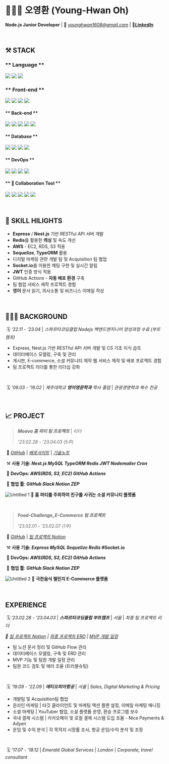 # 🧑🏻‍💻 오영환 (Young-Hwan Oh)

**Node.js Junior Developer** | 📧 *younghwan1608@gmail.com* | 🔗[***LinkedIn***](https://www.linkedin.com/in/young-hwan-oh/)

<br>

## **⚒️ STACK**

### ** Language **
<img src="https://img.shields.io/badge/javascript-F7DF1E?style=for-the-badge&logo=javascript&logoColor=black"> <img src="https://img.shields.io/badge/typescript-3178C6?style=for-the-badge&logo=typescript&logoColor=white"> <img src="https://img.shields.io/badge/python-3776AB?style=for-the-badge&logo=python&logoColor=white">

### ** Front-end **
<img src="https://img.shields.io/badge/html5-E34F26?style=for-the-badge&logo=html5&logoColor=white"> <img src="https://img.shields.io/badge/css-1572B6?style=for-the-badge&logo=css3&logoColor=white"> <img src="https://img.shields.io/badge/jquery-0769AD?style=for-the-badge&logo=jquery&logoColor=white"> <img src="https://img.shields.io/badge/bootstrap-7952B3?style=for-the-badge&logo=bootstrap&logoColor=white">

#### ** Back-end **
<img src="https://img.shields.io/badge/node.js-339933?style=for-the-badge&logo=Node.js&logoColor=white"> <img src="https://img.shields.io/badge/express-000000?style=for-the-badge&logo=express&logoColor=white"> <img src="https://img.shields.io/badge/nestjs-E0234E?style=for-the-badge&logo=nestjs&logoColor=white"> <img src="https://img.shields.io/badge/JWT-000000?style=for-the-badge&logo=JsonWebTokens&logoColor=white"> <img src="https://img.shields.io/badge/Socket.io-010101?style=for-the-badge&logo=Socket.io&logoColor=white"> 

#### ** Database **
<img src="https://img.shields.io/badge/sequelize-52B0E7?style=for-the-badge&logo=sequelize&logoColor=white"> <img src="https://img.shields.io/badge/TypeORM-262627?style=for-the-badge&logo=TypeORM&logoColor=white"> <img src="https://img.shields.io/badge/mongoDB-47A248?style=for-the-badge&logo=MongoDB&logoColor=white"> <img src="https://img.shields.io/badge/redis-DC382D?style=for-the-badge&logo=redis&logoColor=white">

#### ** DevOps **
<img src="https://img.shields.io/badge/Amazon RDS-527FFF?style=for-the-badge&logo=Amazon RDS&logoColor=white"> <img src="https://img.shields.io/badge/Amazon EC2-FF9900?style=for-the-badge&logo=Amazon EC2&logoColor=white"> <img src="https://img.shields.io/badge/Amazon S3-569A31?style=for-the-badge&logo=Amazon S3&logoColor=white"> <img src="https://img.shields.io/badge/GitHub Actions-2088FF?style=for-the-badge&logo=GitHub Actions&logoColor=white"> 

#### ** 🤝 Collaboration Tool **
<img src="https://img.shields.io/badge/github-181717?style=for-the-badge&logo=github&logoColor=white"> <img src="https://img.shields.io/badge/git-F05032?style=for-the-badge&logo=git&logoColor=white"> <img src="https://img.shields.io/badge/notion-000000?style=for-the-badge&logo=notion&logoColor=white"> <img src="https://img.shields.io/badge/slack-4A154B?style=for-the-badge&logo=slack&logoColor=white"> <img src="https://img.shields.io/badge/discord-5865F2?style=for-the-badge&logo=discord&logoColor=white">

<br>

## **🔑 SKILL HILIGHTS**

- **Express** / **Nest.js** 기반 RESTful API 서버 개발
- **Redis**를 활용한 **캐싱** 및 속도 개선
- **AWS** - EC2, RDS, S3 적용
- **Sequelize**, **TypeORM** 활용
- 디지털 마케팅 관련 개발 팀 및 Acquisition 팀 협업
- **Socket.io**를 이용한 채팅 구현 및 실시간 알림
- **JWT** 인증 방식 적용
- GitHub Actions - **자동 배포 환경** 구축
- 팀 협업 서비스 제작 프로젝트 경험
- **영어** 문서 읽기, 의사소통 및 비즈니스 이메일 작성

<br>

## **🧑🏻‍💻 BACKGROUND**

 🗓️ *‘22.11 - ‘23.04* | *스파르타코딩클럽 Nodejs 백엔드엔지니어 양성과정 수료 (부트캠프)*

- Express, Nest.js 기반 RESTful API 서버 개발 및 CS 기초 지식 습득
- 데이터베이스 모델링, 구축 및 관리
- 게시판, E-commerce, 소셜 커뮤니티 제작 웹 서비스 제작 및 배포 프로젝트 경험
- 팀 프로젝트 리더를 통한 리더십 강화

<br>

 🗓️ *‘09.03 - ‘16.02*  | *제주대학교 **영어영문학과** 학사 졸업* | *관광경영학과 복수 전공*

<br>

## **📈 PROJECT**

> ***Moava 홈 파티 팀 프로젝트*** | *리더*
> 
>
> *‘23.02.28 - ‘23.04.03 (5주)* 
> 

 🔗 [*GitHub*](https://github.com/YoungHwan90s/Project_Final_HomeParty.git) | [*배포사이트*](http://moava-homeparty.site/) | [*기술노트*](https://www.notion.so/b398f2c720d9439aa3f33ec87ff7af2d)

 ⚒️ **사용 기술: *Nest.js MySQL TypeORM Redis JWT Nodemailer Cron***

 🔧 **DevOps: *AWS(RDS, S3, EC2) GitHub Actions***

 🤝 **협업 툴**: ***GitHub Slack Notion ZEP***

![Untitled 1](https://user-images.githubusercontent.com/118159763/237035312-92896f49-47f9-4b1b-867d-d17e2286bd4a.png)
🎉 **홈 파티를 주최하여 친구를 사귀는 소셜 커뮤니티 플랫폼**

<br>

> ***Food-Challenge_E-Commerce 팀 프로젝트***
> 
> 
> 
> ‘23.02.01 - ‘23.02.07 *(1주)*
> 

 🔗 [*GitHub*](https://github.com/YoungHwan90s/Project_4_food-challenge-ecommerce.git) | [*팀 프로젝트 Notion*](https://www.notion.so/Sparta_Project-4-1be5873de48545d8b55f94d816734690)

 ⚒️ **사용 기술: *Express MySQL Sequelize Redis* #Socket.io**

 🔧 **DevOps: *AWS(RDS, S3, EC2) GitHub Actions***

 🤝 **협업 툴**: ***GitHub Slack Notion ZEP***

![Untitled 2](https://user-images.githubusercontent.com/118159763/237035231-f4dfd3c7-ddf9-4530-85fe-7a8e36fbfffe.png)
🥢 **극한음식 챌린지 E-Commerce 플랫폼**

<br>

## **EXPERIENCE**

 🗓️ ‘*23.02.28 - ‘23.04.03* | ***스파르타코딩클럽 부트캠프*** | *서울* | *최종 팀 프로젝트 리더*

*🔗 [팀 프로젝트 Notion](https://www.notion.so/Sparta_Final_Project-11d2d3562bbd48b9b8776495036ea533) | [최종 프로젝트 ERD](https://drawsql.app/teams/new-18/diagrams/project-houseparty) | [MVP 개발 일정](https://docs.google.com/spreadsheets/d/1ABo5OVVO_ThWWnIMt20L5c1YxhEvanNhRlbQ2fDDFNw/edit#gid=1115838130)*

- 팀 노션 문서 정리 및 GitHub Flow 관리
- 데이터베이스 모델링, 구축 및 ERD 관리
- MVP 기능 및 팀원 개발 일정 관리
- 팀원 코드 검토 및 에러 조율 (트러블슈팅)

<br>

 🗓️ *‘19.09 - ‘22.09* | ***에티오피아항공*** | *서울* | *Sales, Digital Marketing & Pricing*

- 개발팀 및 Acquisition팀 협업
- 온라인 마케팅 |  타깃 클라이언트 및 마케팅 액션 플랜 설정, 이메일 마케팅 매니징
- 소셜 마케팅 | YouTuber 협업, 소셜 플랫폼 운영, 환승 프로그램 보수
- 국내 결제 시스템 | 카카오페이 및 로컬 결제 시스템 도입 조율 - Nice Payments & Adyen
- 운임 및 수익 분석 | 각 목적지 시장률 조사, 항공 운임/수익 분석 및 조정

<br>

 🗓️ *‘17.07 - ‘18.12* | *Emerald Global Services* | *London* | *Corporate, travel consultant*
